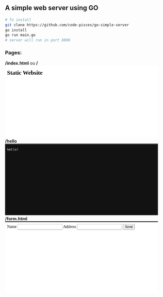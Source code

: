 ## A simple web server using GO

```bash
# To install
git clone https://github.com/code-pisces/go-simple-server
go install
go run main.go
# server will run in port 8000
```

### Pages: 

<div>
<b>/index.html</b> ou <b>/</b>
<img src=".github/index-page.png" alt="Index Page" />
</div>

<div>
<b>/hello</b>
<img src=".github/hello.png" alt="Hello" />
</div>

<div>
<b>/form.html</b>
<img src=".github/form-page.png" alt="Form Page" />
</div>